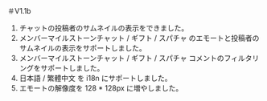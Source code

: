 ＃V1.1b

1. チャットの投稿者のサムネイルの表示をできました。
2. メンバーマイルストーンチャット / ギフト / スパチャ のエモートと投稿者のサムネイルの表示をサポートしました。
3. メンバーマイルストーンチャット / ギフト / スパチャ コメントのフィルタリングをサポートしました。
4. 日本語 / 繁體中文 を i18n にサポートしました。
5. エモートの解像度を 128 \* 128px に増やしました。
